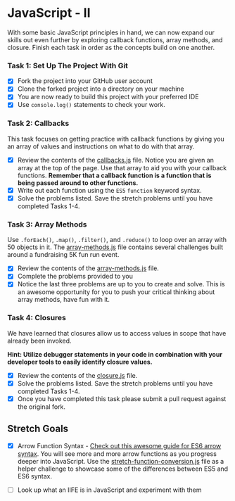 # JavaScript - II

With some basic JavaScript principles in hand, we can now expand our skills out even further by exploring callback functions, array methods, and closure. Finish each task in order as the concepts build on one another.

### Task 1: Set Up The Project With Git

- [x] Fork the project into your GitHub user account
- [x] Clone the forked project into a directory on your machine
- [x] You are now ready to build this project with your preferred IDE
- [x] Use `console.log()` statements to check your work.

### Task 2: Callbacks

This task focuses on getting practice with callback functions by giving you an array of values and instructions on what to do with that array.

- [x] Review the contents of the [callbacks.js](assignments/callbacks.js) file. Notice you are given an array at the top of the page. Use that array to aid you with your callback functions. **Remember that a callback function is a function that is being passed around to other functions.**
- [x] Write out each function using the `ES5` `function` keyword syntax.
- [x] Solve the problems listed. Save the stretch problems until you have completed Tasks 1-4.

### Task 3: Array Methods

Use `.forEach()`, `.map()`, `.filter()`, and `.reduce()` to loop over an array with 50 objects in it. The [array-methods.js](assignments/array-methods.js) file contains several challenges built around a fundraising 5K fun run event.

- [x] Review the contents of the [array-methods.js](assignments/array-methods.js) file.
- [x] Complete the problems provided to you
- [x] Notice the last three problems are up to you to create and solve. This is an awesome opportunity for you to push your critical thinking about array methods, have fun with it.

### Task 4: Closures

We have learned that closures allow us to access values in scope that have already been invoked.

**Hint: Utilize debugger statements in your code in combination with your developer tools to easily identify closure values.**

- [x] Review the contents of the [closure.js](assignments/closure.js) file.
- [x] Solve the problems listed. Save the stretch problems until you have completed Tasks 1-4.
- [x] Once you have completed this task please submit a pull request against the original fork.

## Stretch Goals

- [x] Arrow Function Syntax - [Check out this awesome guide for ES6 arrow syntax](https://medium.freecodecamp.org/when-and-why-you-should-use-es6-arrow-functions-and-when-you-shouldnt-3d851d7f0b26). You will see more and more arrow functions as you progress deeper into JavaScript. Use the [stretch-function-conversion.js](assignments/function-conversion.js) file as a helper challenge to showcase some of the differences between ES5 and ES6 syntax.

- [ ] Look up what an IIFE is in JavaScript and experiment with them
